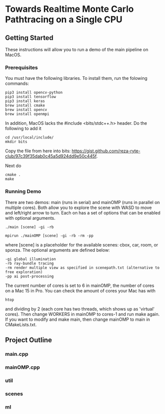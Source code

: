 # Towards Realtime Monte Carlo Pathtracing on a Single CPU



## Getting Started

These instructions will allow you to run a demo of the main pipeline on MacOS.

### Prerequisites

You must have the following libraries. To install them, run the folowing commands:

```
pip3 install opencv-python
pip3 install tensorflow
pip3 install keras
brew install cmake
brew install opencv
brew install openmpi
```

In addition, MacOS lacks the #include <bits/stdc++.h> header. Do the following to add it

```
cd /usr/local/include/
mkdir bits
```
Copy the file from here into bits: https://gist.github.com/reza-ryte-club/97c39f35dab0c45a5d924dd9e50c445f.

Next do
```
cmake .
make
```

### Running Demo
There are two demos: main (runs in serial) and mainOMP (runs in parallel on multiple cores). Both allow you to explore the scene with WASD to move and left/right arrow to turn. Each on has a set of options that can be enabled with optional arguments.

```
./main [scene] -gi -rb
```
```
mpirun ./mainOMP [scene] -gi -rb -rm -pp
```

where [scene] is a placeholder for the available scenes: cbox, car, room, or sponza. The optional arguments are defined below:

```
-gi global illumination
-rb ray-bundle tracing
-rm render multiple view as specified in scenepath.txt (alternative to free exploration)
-pp ai post-processing
```

The current number of cores is set to 6 in mainOMP, the number of cores on a Mac 15 in Pro. You can check the amount of cores your Mac has with

```
htop
```

and dividing by 2 (each core has two threads, which shows up as 'virtual' cores). Then change WORKERS in mainOMP to cores-1 and run make again. If you want to modify and make main, then change mainOMP to main in CMakeLists.txt.

## Project Outline

### main.cpp


### mainOMP.cpp


### util


### scenes


### ml


